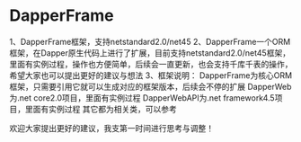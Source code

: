 # DapperFrame
1、DapperFrame框架，支持netstandard2.0/net45
2、DapperFrame一个ORM框架，在Dapper原生代码上进行了扩展，目前支持netstandard2.0/net45框架，里面有实例过程，操作也方便简单，后续会一直更新，也会支持千库千表的操作，希望大家也可以提出更好的建议与想法 
3、框架说明：
	DapperFrame为核心ORM框架，只需要引用它就可以生成对应的框架版本，后续会不停的扩展
	DapperWeb为.net core2.0项目，里面有实例过程
	DapperWebAPI为.net framework4.5项目，里面有实例过程
	其它都为相关类，可以参考

欢迎大家提出更好的建议，我支第一时间进行思考与调整！